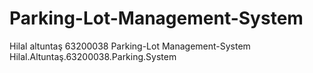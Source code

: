 # Parking-Lot-Management-System
Hilal altuntaş 
63200038
Parking-Lot Management-System
Hilal.Altuntaş.63200038.Parking.System

